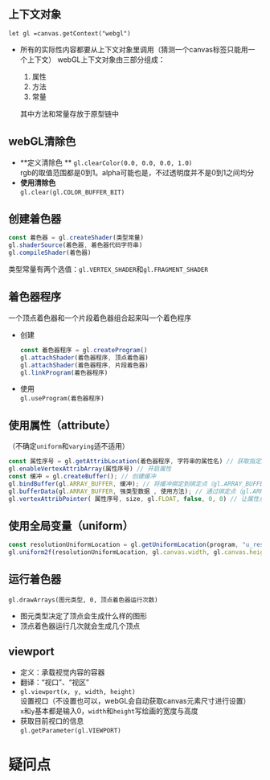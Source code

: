 
## 上下文对象
`let gl =canvas.getContext("webgl")`

- 所有的实际性内容都要从上下文对象里调用（猜测一个canvas标签只能用一个上下文）
  webGL上下文对象由三部分组成：

  1. 属性  
  2. 方法  
  3. 常量  

  其中方法和常量存放于原型链中  


## webGL清除色
- **定义清除色 ** 
  `gl.clearColor(0.0, 0.0, 0.0, 1.0)`  
  rgb的取值范围都是0到1。alpha可能也是，不过透明度并不是0到1之间均分  
- **使用清除色**  
  `gl.clear(gl.COLOR_BUFFER_BIT)`  


## 创建着色器
```javascript
const 着色器 = gl.createShader(类型常量)
gl.shaderSource(着色器, 着色器代码字符串)
gl.compileShader(着色器)
```
类型常量有两个选值：`gl.VERTEX_SHADER`和`gl.FRAGMENT_SHADER`  


## 着色器程序
一个顶点着色器和一个片段着色器组合起来叫一个着色程序  
- 创建  
  ```javascript
  const 着色器程序 = gl.createProgram()
  gl.attachShader(着色器程序, 顶点着色器)
  gl.attachShader(着色器程序, 片段着色器)
  gl.linkProgram(着色器程序)
  ```
- 使用  
  `gl.useProgram(着色器程序)`    


## 使用属性（attribute）
（不确定`uniform`和`varying`适不适用）  
```javascript
const 属性序号 = gl.getAttribLocation(着色器程序, 字符串的属性名) // 获取指定属性在着色器程序中的序号
gl.enableVertexAttribArray(属性序号) // 开启属性
const 缓冲 = gl.createBuffer(); // 创建缓冲
gl.bindBuffer(gl.ARRAY_BUFFER, 缓冲); // 将缓冲绑定到绑定点（gl.ARRAY_BUFFER）
gl.bufferData(gl.ARRAY_BUFFER, 强类型数据 , 使用方法); // 通过绑定点（gl.ARRAY_BUFFER）给缓冲传输强类型数据（“最初例子”用的使用方法是`gl.STATIC_DRAW`）
gl.vertexAttribPointer( 属性序号, size, gl.FLOAT, false, 0, 0) // 让属性从缓冲中读取数据（size规定了一次读取数组的几个元素，如果size小于属性的向量分量数的话，那么一个属性中没有从缓冲中读取数据的部分将会取默认值）
```

## 使用全局变量（uniform）

```javascript
const resolutionUniformLocation = gl.getUniformLocation(program, "u_resolution"); // 启用某个uniform
gl.uniform2f(resolutionUniformLocation, gl.canvas.width, gl.canvas.height); // 给某个uniform赋值
```



## 运行着色器

`gl.drawArrays(图元类型, 0, 顶点着色器运行次数)`  

- 图元类型决定了顶点会生成什么样的图形  
- 顶点着色器运行几次就会生成几个顶点  


## viewport
- 定义：承载视觉内容的容器  
- 翻译：“视口”、“视区”  
- `gl.viewport(x, y, width, height)`  
  设置视口（不设置也可以，webGL会自动获取canvas元素尺寸进行设置）  
  `x`和`y`基本都是输入0，`width`和`height`写绘画的宽度与高度  
- 获取目前视口的信息  
  `gl.getParameter(gl.VIEWPORT)`  


# 疑问点

